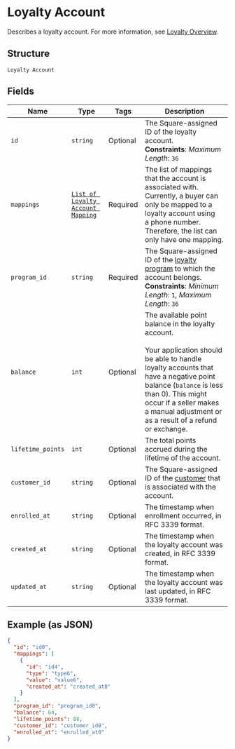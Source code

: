
# Loyalty Account

Describes a loyalty account. For more information, see
[Loyalty Overview](https://developer.squareup.com/docs/loyalty/overview).

## Structure

`Loyalty Account`

## Fields

| Name | Type | Tags | Description |
|  --- | --- | --- | --- |
| `id` | `string` | Optional | The Square-assigned ID of the loyalty account.<br>**Constraints**: *Maximum Length*: `36` |
| `mappings` | [`List of Loyalty Account Mapping`](/doc/models/loyalty-account-mapping.md) | Required | The list of mappings that the account is associated with.<br>Currently, a buyer can only be mapped to a loyalty account using<br>a phone number. Therefore, the list can only have one mapping. |
| `program_id` | `string` | Required | The Square-assigned ID of the [loyalty program](#type-LoyaltyProgram) to which the account belongs.<br>**Constraints**: *Minimum Length*: `1`, *Maximum Length*: `36` |
| `balance` | `int` | Optional | The available point balance in the loyalty account.<br><br>Your application should be able to handle loyalty accounts that have a negative point balance (`balance` is less than 0). This might occur if a seller makes a manual adjustment or as a result of a refund or exchange. |
| `lifetime_points` | `int` | Optional | The total points accrued during the lifetime of the account. |
| `customer_id` | `string` | Optional | The Square-assigned ID of the [customer](#type-Customer) that is associated with the account. |
| `enrolled_at` | `string` | Optional | The timestamp when enrollment occurred, in RFC 3339 format. |
| `created_at` | `string` | Optional | The timestamp when the loyalty account was created, in RFC 3339 format. |
| `updated_at` | `string` | Optional | The timestamp when the loyalty account was last updated, in RFC 3339 format. |

## Example (as JSON)

```json
{
  "id": "id0",
  "mappings": [
    {
      "id": "id4",
      "type": "type6",
      "value": "value6",
      "created_at": "created_at8"
    }
  ],
  "program_id": "program_id0",
  "balance": 64,
  "lifetime_points": 88,
  "customer_id": "customer_id8",
  "enrolled_at": "enrolled_at0"
}
```

